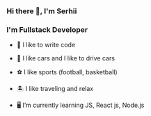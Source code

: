 ### Hi there 👋, I'm Serhii

### I'm Fullstack Developer

- 💪 I like to write code
- 🛞 I like cars and I like to drive cars
- ⚽️ I like sports (football, basketball)
- 🏝 I like traveling and relax

- 🖥 I’m currently learning JS, React js, Node.js
